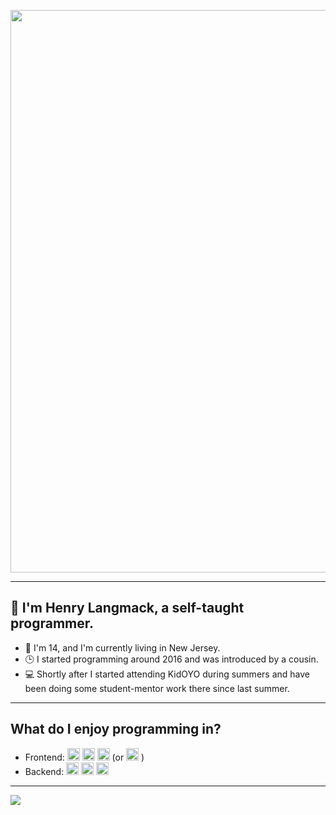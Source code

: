 <p align="center"><image src="assets/banner.png" align="center" width="900px"></image></p>
<hr>

<h2>👋 I'm Henry Langmack, a self-taught programmer.</h2>  
<ul>
    <li>📍 I'm 14, and I'm currently living in New Jersey. </li>
    <li>🕒 I started programming around 2016 and was introduced by a cousin.</li>
    <li>💻 Shortly after I started attending KidOYO during summers and have been doing some student-mentor work there since last summer.</li>
</ul>
<hr>

<h2>What do I enjoy programming in?</h2>  
<ul>
    <li>
        Frontend:
        <img height="20px" src="https://img.shields.io/badge/html5-%23E34F26.svg?style=flat-square&logo=html5&logoColor=white"></img>
        <img height="20px" src="https://img.shields.io/badge/css3-%231572B6.svg?style=flat-square&logo=css3&logoColor=white"></img>
        <img height="20px" src="https://img.shields.io/badge/js-%23323330.svg?style=flat-square&logo=javascript&logoColor=%23F7DF1E"></img>
        (or <img height="20px" src="https://img.shields.io/badge/ts-%23007ACC.svg?style=flat-square&logo=typescript&logoColor=white"></img> )
    </li>
    <li>
        Backend:
        <img height="20px" src="https://img.shields.io/badge/node.js-6DA55F?style=flat-square&logo=node.js&logoColor=white"></img>
        <img height="20px" src="https://img.shields.io/badge/npm-%23000000.svg?style=flat-square&logo=npm&logoColor=white"></img>
        <img height="20px" src="https://img.shields.io/badge/express.js-%23404d59.svg?style=flat-square&logo=express&logoColor=%2361DAFB"></img>
    </li>
</ul>
<hr>

<image src="https://komarev.com/ghpvc/?username=henry-lang&color=grey"></image>
